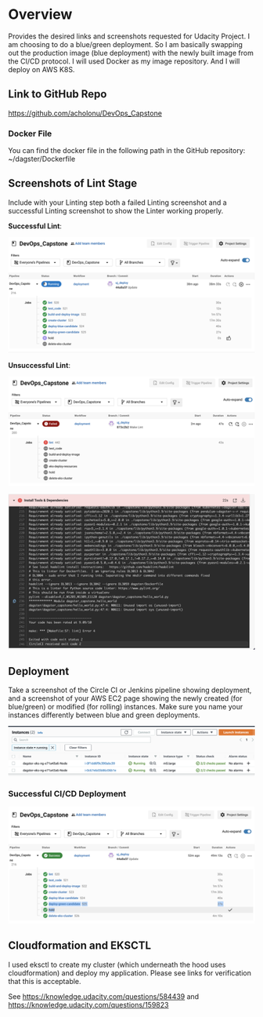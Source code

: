 # Overview

Provides the desired links and screenshots requested for Udacity Project.  I am choosing to do a blue/green deployment.  So I am basically swapping out the production image (blue deployment) with the newly built image from the CI/CD protocol.  I will used Docker as my image repository.  And I will deploy on AWS K8S.

## Link to GitHub Repo

<https://github.com/acholonu/DevOps_Capstone>

### Docker File

You can find the docker file in the following path in the GitHub repository: ~/dagster/Dockerfile

## Screenshots of Lint Stage

Include with your Linting step both a failed Linting screenshot and a successful Linting screenshot to show the Linter working properly.

**Successful Lint**:

![Successful Lint](success-lint.png)

**Unsuccessful Lint**:

![Unsuccessful Lint Pipeline](failed_lint_pipeline.png)

![Unsuccessful Lint Step](failed_lint-step.png)

## Deployment

Take a screenshot of the Circle CI or Jenkins pipeline showing deployment, and a screenshot of your AWS EC2 page showing the newly created (for blue/green) or modified (for rolling) instances. Make sure you name your instances differently between blue and green deployments.

![EC2 Instances](ec2-instances.png)

### Successful CI/CD Deployment

![Success](success_deployment.png)

## Cloudformation and EKSCTL

I used eksctl to create my cluster (which underneath the hood uses cloudformation) and deploy my application.  Please see links for verification that this is acceptable.

See <https://knowledge.udacity.com/questions/584439> and <https://knowledge.udacity.com/questions/159823>
